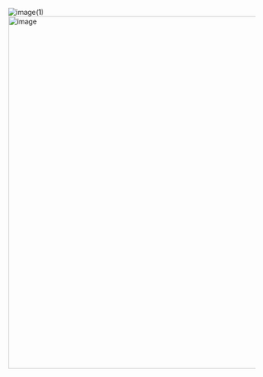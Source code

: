 ![image(1)](https://github.com/user-attachments/assets/e34b40b6-9481-455a-abf1-bc6c858b5d22)
<img width="973" height="718" alt="image" src="https://github.com/user-attachments/assets/92078227-a055-45a8-811b-9a28ab8f9508" />
